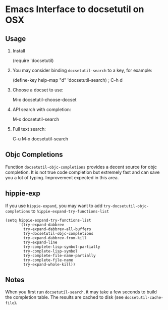 # Emacs Interface to docsetutil on OSX #

## Usage ##
1. Install

    (require 'docsetutil)

2. You may consider binding `docsetutil-search` to a key, for example:

    (define-key help-map "d" 'docsetutil-search) ; C-h d

3. Choose a docset to use:

    M-x docsetutil-choose-docset

4. API search with completion:

    M-x docsetutil-search

5. Full text search:

    C-u M-x docsetutil-search

## Objc Completions ##

Function `docsetutil-objc-completions` provides a decent source for
objc completion. It is not true code completion but extremely fast and
can save you a lot of typing. Improvement expected in this area.

## hippie-exp ##

If you use `hippie-expand`, you may want to add
`try-docsetutil-objc-completions` to
`hippie-expand-try-functions-list`

    (setq hippie-expand-try-functions-list
          '(try-expand-dabbrev
            try-expand-dabbrev-all-buffers
            try-docsetutil-objc-completions
            try-expand-dabbrev-from-kill
            try-expand-line
            try-complete-lisp-symbol-partially
            try-complete-lisp-symbol
            try-complete-file-name-partially
            try-complete-file-name
            try-expand-whole-kill))

## Notes ##

When you first run `docsetutil-search`, it may take a few seconds to
build the completion table. The results are cached to disk (see
`docsetutil-cache-file`).
